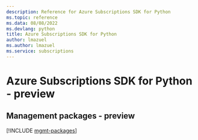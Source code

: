 ```yaml
---
description: Reference for Azure Subscriptions SDK for Python
ms.topic: reference
ms.data: 08/08/2022
ms.devlang: python
title: Azure Subscriptions SDK for Python
author: lmazuel
ms.author: lmazuel
ms.service: subscriptions
---
```

# Azure Subscriptions SDK for Python - preview

## Management packages - preview
[!INCLUDE [mgmt-packages](subscriptions-mgmt-index.md)]
